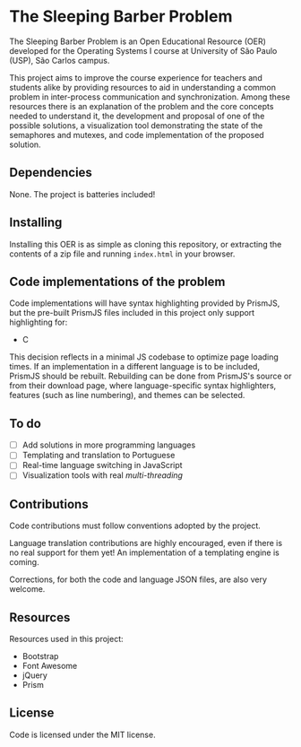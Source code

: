 The Sleeping Barber Problem
===========================

The Sleeping Barber Problem is an Open Educational Resource (OER) developed for
the Operating Systems I course at University of São Paulo (USP), São Carlos campus.

This project aims to improve the course experience for teachers and students alike
by providing resources to aid in understanding a common problem in inter-process
communication and synchronization. Among these resources there is an explanation of
the problem and the core concepts needed to understand it, the development and proposal
of one of the possible solutions, a visualization tool demonstrating the state of the
semaphores and mutexes, and code implementation of the proposed solution.

Dependencies
------------

None. The project is batteries included!

Installing
----------

Installing this OER is as simple as cloning this repository, or extracting the contents
of a zip file and running `index.html` in your browser.


Code implementations of the problem
-----------------------------------

Code implementations will have syntax highlighting provided by PrismJS, but
the pre-built PrismJS files included in this project only support highlighting
for:

* C

This decision reflects in a minimal JS codebase to optimize page loading times.
If an implementation in a different language is to be included, PrismJS should be
rebuilt. Rebuilding can be done from PrismJS's source or from their download
page, where language-specific syntax highlighters, features (such as line
numbering), and themes can be selected.

To do
-----

* [ ] Add solutions in more programming languages
* [ ] Templating and translation to Portuguese
* [ ] Real-time language switching in JavaScript
* [ ] Visualization tools with real *multi-threading*

Contributions
-------------

Code contributions must follow conventions adopted by the project.

Language translation contributions are highly encouraged, even if there is no
real support for them yet! An implementation of a templating engine is coming.

Corrections, for both the code and language JSON files, are also very welcome.

Resources
---------

Resources used in this project:

* Bootstrap
* Font Awesome
* jQuery
* Prism

License
-------
Code is licensed under the MIT license.